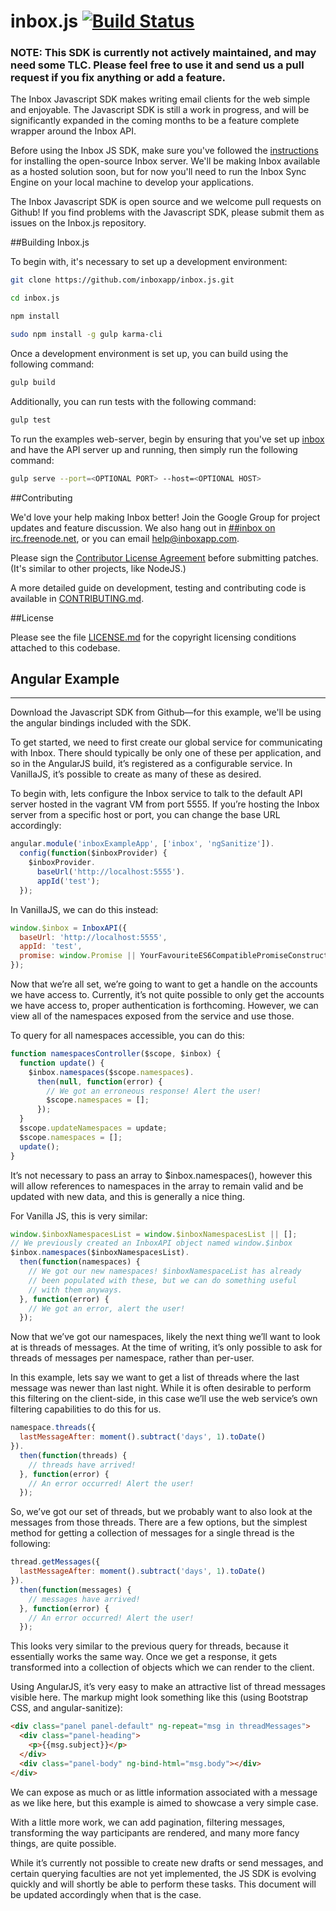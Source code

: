 inbox.js [![Build Status](https://travis-ci.org/inboxapp/inbox.js.svg?branch=master)](https://travis-ci.org/inboxapp/inbox.js)
========

### **NOTE**: This SDK is currently not actively maintained, and may need some TLC. Please feel free to use it and send us a pull request if you fix anything or add a feature.

The Inbox Javascript SDK makes writing email clients for the web simple and enjoyable. The Javascript SDK is still a work in progress, and will be significantly expanded in the coming months to be a feature complete wrapper around the Inbox API.

Before using the Inbox JS SDK, make sure you've followed the [instructions](http://nilas.com/docs/gettingstarted) for installing the open-source Inbox server. We'll be making Inbox available as a hosted solution soon, but for now you'll need to run the Inbox Sync Engine on your local machine to develop your applications.

The Inbox Javascript SDK is open source and we welcome pull requests on Github! If you find problems with the Javascript SDK, please submit them as issues on the Inbox.js repository.

##Building Inbox.js

To begin with, it's necessary to set up a development environment:

```bash
git clone https://github.com/inboxapp/inbox.js.git

cd inbox.js

npm install

sudo npm install -g gulp karma-cli
```

Once a development environment is set up, you can build using the following command:

```bash
gulp build
```

Additionally, you can run tests with the following command:

```bash
gulp test
```

To run the examples web-server, begin by ensuring that you've set up [inbox](https://github.com/inboxapp/inbox) and have the API server up and running, then simply run the following command:

```bash
gulp serve --port=<OPTIONAL PORT> --host=<OPTIONAL HOST>
```


##Contributing

We'd love your help making Inbox better! Join the Google Group for project updates and feature discussion. We also hang out in [##inbox on irc.freenode.net](http://webchat.freenode.net/?channels=##inbox), or you can email help@inboxapp.com.

Please sign the [Contributor License Agreement](https://www.inboxapp.com/cla.html) before submitting patches. (It's similar to other projects, like NodeJS.)

A more detailed guide on development, testing and contributing code is available in [CONTRIBUTING.md](CONTRIBUTING.md).

##License

Please see the file [LICENSE.md](LICENSE.md) for the copyright licensing conditions attached to
this codebase.

## Angular Example
------

Download the Javascript SDK from Github—for this example, we'll be using the angular bindings included with the SDK.

To get started, we need to first create our global service for communicating with Inbox. There should typically be only one of these per application, and so in the AngularJS build, it’s registered as a configurable service. In VanillaJS, it’s possible to create as many of these as desired.

To begin with, lets configure the Inbox service to talk to the default API server hosted in the vagrant VM from port 5555. If you’re hosting the Inbox server from a specific host or port, you can change the base URL accordingly:

```javascript
angular.module('inboxExampleApp', ['inbox', 'ngSanitize']).
  config(function($inboxProvider) {
    $inboxProvider.
      baseUrl('http://localhost:5555').
      appId('test');
  });
```

In VanillaJS, we can do this instead:

```javascript
window.$inbox = InboxAPI({
  baseUrl: 'http://localhost:5555',
  appId: 'test',
  promise: window.Promise || YourFavouriteES6CompatiblePromiseConstructor
});
```

Now that we’re all set, we’re going to want to get a handle on the accounts we have access to. Currently, it’s not quite possible to only get the accounts we have access to, proper authentication is forthcoming. However, we can view all of the namespaces exposed from the service and use those.

To query for all namespaces accessible, you can do this:

```javascript
function namespacesController($scope, $inbox) {
  function update() {
    $inbox.namespaces($scope.namespaces).
      then(null, function(error) {
        // We got an erroneous response! Alert the user!
        $scope.namespaces = [];
      });
  }
  $scope.updateNamespaces = update;
  $scope.namespaces = [];
  update();
}
```

It’s not necessary to pass an array to $inbox.namespaces(), however this will allow references to namespaces in the array to remain valid and be updated with new data, and this is generally a nice thing.

For Vanilla JS, this is very similar:

```javascript
window.$inboxNamespacesList = window.$inboxNamespacesList || [];
// We previously created an InboxAPI object named window.$inbox
$inbox.namespaces($inboxNamespacesList).
  then(function(namespaces) {
    // We got our new namespaces! $inboxNamespaceList has already
    // been populated with these, but we can do something useful
    // with them anyways.
  }, function(error) {
    // We got an error, alert the user!
  });
```

Now that we’ve got our namespaces, likely the next thing we’ll want to look at is threads of messages. At the time of writing, it’s only possible to ask for threads of messages per namespace, rather than per-user.

In this example, lets say we want to get a list of threads where the last message was newer than last night. While it is often desirable to perform this filtering on the client-side, in this case we’ll use the web service’s own filtering capabilities to do this for us.

```javascript
namespace.threads({
  lastMessageAfter: moment().subtract('days', 1).toDate()
}).
  then(function(threads) {
    // threads have arrived!
  }, function(error) {
    // An error occurred! Alert the user!
  });
```
  
So, we’ve got our set of threads, but we probably want to also look at the messages from those threads. There are a few options, but the simplest method for getting a collection of messages for a single thread is the following:


```javascript
thread.getMessages({
  lastMessageAfter: moment().subtract('days', 1).toDate()
}).
  then(function(messages) {
    // messages have arrived!
  }, function(error) {
    // An error occurred! Alert the user!
  });
```

This looks very similar to the previous query for threads, because it essentially works the same way. Once we get a response, it gets transformed into a collection of objects which we can render to the client.

Using AngularJS, it’s very easy to make an attractive list of thread messages visible here. The markup might look something like this (using Bootstrap CSS, and angular-sanitize):

```html
<div class="panel panel-default" ng-repeat="msg in threadMessages">
  <div class="panel-heading">
    <p>{{msg.subject}}</p>
  </div>
  <div class="panel-body" ng-bind-html="msg.body"></div>
</div>
```

We can expose as much or as little information associated with a message as we like here, but this example is aimed to showcase a very simple case.

With a little more work, we can add pagination, filtering messages, transforming the way participants are rendered, and many more fancy things, are quite possible.

While it’s currently not possible to create new drafts or send messages, and certain querying faculties are not yet implemented, the JS SDK is evolving quickly and will shortly be able to perform these tasks. This document will be updated accordingly when that is the case.
